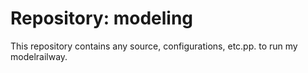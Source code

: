 # Repository: modeling

This repository contains any source, configurations, etc.pp. to run my modelrailway.
